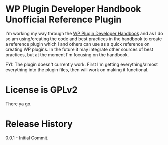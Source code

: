 # WP Plugin Developer Handbook Unofficial Reference Plugin
I'm working my way through the [WP Plugin Developer Handbook](https://developer.wordpress.org/plugins/) and as I do so am using/creating the code and best practices in the handbook to create a reference plugin which I and others can use as a quick reference on creating WP plugins. In the future it may integrate other sources of best practices, but at the moment I'm focusing on the handbook.

FYI: The plugin doesn't currently work. First I'm getting everything/almost everything into the plugin files, then will work on making it functional.

# License is GPLv2
There ya go.

# Release History
0.0.1 - Initial Commit.
